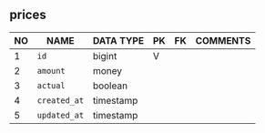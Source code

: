
prices
----------------------------


NO | NAME | DATA TYPE | PK | FK | COMMENTS
---|------|-----------|----|----|-------------------
1|`id` | bigint | V |  | 
2|`amount` | money |  |  | 
3|`actual` | boolean |  |  | 
4|`created_at` | timestamp |  |  | 
5|`updated_at` | timestamp |  |  | 
